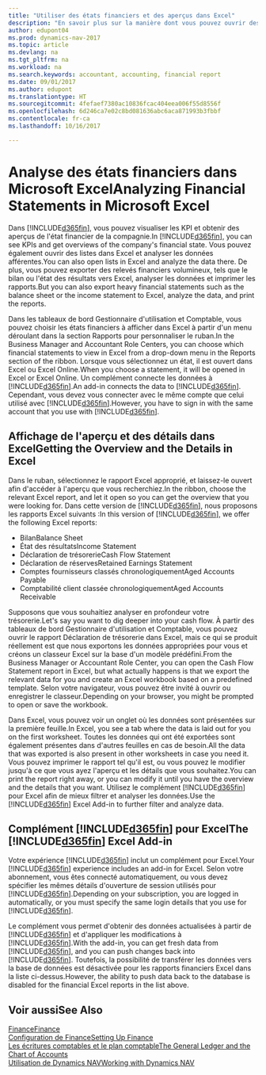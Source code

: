```yaml
---
title: "Utiliser des états financiers et des aperçus dans Excel"
description: "En savoir plus sur la manière dont vous pouvez ouvrir des états financiers dans Microsoft Excel à partir de Dynamics NAV pour une meilleure analyse."
author: edupont04
ms.prod: dynamics-nav-2017
ms.topic: article
ms.devlang: na
ms.tgt_pltfrm: na
ms.workload: na
ms.search.keywords: accountant, accounting, financial report
ms.date: 09/01/2017
ms.author: edupont
ms.translationtype: HT
ms.sourcegitcommit: 4fefaef7380ac10836fcac404eea006f55d8556f
ms.openlocfilehash: 6d246ca7e02c8bd081636abc6aca871993b3fbbf
ms.contentlocale: fr-ca
ms.lasthandoff: 10/16/2017

---
```

# <a name="analyzing-financial-statements-in-microsoft-excel"></a><span data-ttu-id="b6c30-103">Analyse des états financiers dans Microsoft Excel</span><span class="sxs-lookup"><span data-stu-id="b6c30-103">Analyzing Financial Statements in Microsoft Excel</span></span>
<span data-ttu-id="b6c30-104">Dans [!INCLUDE[d365fin](includes/d365fin_md.md)], vous pouvez visualiser les KPI et obtenir des aperçus de l'état financier de la compagnie.</span><span class="sxs-lookup"><span data-stu-id="b6c30-104">In [!INCLUDE[d365fin](includes/d365fin_md.md)], you can see KPIs and get overviews of the company's financial state.</span></span> <span data-ttu-id="b6c30-105">Vous pouvez également ouvrir des listes dans Excel et analyser les données afférentes.</span><span class="sxs-lookup"><span data-stu-id="b6c30-105">You can also open lists in Excel and analyze the data there.</span></span> <span data-ttu-id="b6c30-106">De plus, vous pouvez exporter des relevés financiers volumineux, tels que le bilan ou l'état des résultats vers Excel, analyser les données et imprimer les rapports.</span><span class="sxs-lookup"><span data-stu-id="b6c30-106">But you can also export heavy financial statements such as the balance sheet or the income statement to Excel, analyze the data, and print the reports.</span></span>  

<span data-ttu-id="b6c30-107">Dans les tableaux de bord Gestionnaire d'utilisation et Comptable, vous pouvez choisir les états financiers à afficher dans Excel à partir d'un menu déroulant dans la section Rapports pour personnaliser le ruban.</span><span class="sxs-lookup"><span data-stu-id="b6c30-107">In the Business Manager and Accountant Role Centers, you can choose which financial statements to view in Excel from a drop-down menu in the Reports section of the ribbon.</span></span> <span data-ttu-id="b6c30-108">Lorsque vous sélectionnez un état, il est ouvert dans Excel ou Excel Online.</span><span class="sxs-lookup"><span data-stu-id="b6c30-108">When you choose a statement, it will be opened in Excel or Excel Online.</span></span> <span data-ttu-id="b6c30-109">Un complément connecte les données à [!INCLUDE[d365fin](includes/d365fin_md.md)].</span><span class="sxs-lookup"><span data-stu-id="b6c30-109">An add-in connects the data to [!INCLUDE[d365fin](includes/d365fin_md.md)].</span></span> <span data-ttu-id="b6c30-110">Cependant, vous devez vous connecter avec le même compte que celui utilisé avec [!INCLUDE[d365fin](includes/d365fin_md.md)].</span><span class="sxs-lookup"><span data-stu-id="b6c30-110">However, you have to sign in with the same account that you use with [!INCLUDE[d365fin](includes/d365fin_md.md)].</span></span>  

## <a name="getting-the-overview-and-the-details-in-excel"></a><span data-ttu-id="b6c30-111">Affichage de l'aperçu et des détails dans Excel</span><span class="sxs-lookup"><span data-stu-id="b6c30-111">Getting the Overview and the Details in Excel</span></span>
<span data-ttu-id="b6c30-112">Dans le ruban, sélectionnez le rapport Excel approprié, et laissez-le ouvert afin d'accéder à l'aperçu que vous recherchiez.</span><span class="sxs-lookup"><span data-stu-id="b6c30-112">In the ribbon, choose the relevant Excel report, and let it open so you can get the overview that you were looking for.</span></span> <span data-ttu-id="b6c30-113">Dans cette version de [!INCLUDE[d365fin](includes/d365fin_md.md)], nous proposons les rapports Excel suivants :</span><span class="sxs-lookup"><span data-stu-id="b6c30-113">In this version of [!INCLUDE[d365fin](includes/d365fin_md.md)], we offer the following Excel reports:</span></span>

- <span data-ttu-id="b6c30-114">Bilan</span><span class="sxs-lookup"><span data-stu-id="b6c30-114">Balance Sheet</span></span>  
- <span data-ttu-id="b6c30-115">État des résultats</span><span class="sxs-lookup"><span data-stu-id="b6c30-115">Income Statement</span></span>  
- <span data-ttu-id="b6c30-116">Déclaration de trésorerie</span><span class="sxs-lookup"><span data-stu-id="b6c30-116">Cash Flow Statement</span></span>  
- <span data-ttu-id="b6c30-117">Déclaration de réserves</span><span class="sxs-lookup"><span data-stu-id="b6c30-117">Retained Earnings Statement</span></span>  
- <span data-ttu-id="b6c30-118">Comptes fournisseurs classés chronologiquement</span><span class="sxs-lookup"><span data-stu-id="b6c30-118">Aged Accounts Payable</span></span>  
- <span data-ttu-id="b6c30-119">Comptabilité client classée chronologiquement</span><span class="sxs-lookup"><span data-stu-id="b6c30-119">Aged Accounts Receivable</span></span>  

<span data-ttu-id="b6c30-120">Supposons que vous souhaitiez analyser en profondeur votre trésorerie.</span><span class="sxs-lookup"><span data-stu-id="b6c30-120">Let's say you want to dig deeper into your cash flow.</span></span> <span data-ttu-id="b6c30-121">À partir des tableaux de bord Gestionnaire d'utilisation et Comptable, vous pouvez ouvrir le rapport Déclaration de trésorerie dans Excel, mais ce qui se produit réellement est que nous exportons les données appropriées pour vous et créons un classeur Excel sur la base d'un modèle prédéfini.</span><span class="sxs-lookup"><span data-stu-id="b6c30-121">From the Business Manager or Accountant Role Center, you can open the Cash Flow Statement report in Excel, but what actually happens is that we export the relevant data for you and create an Excel workbook based on a predefined template.</span></span> <span data-ttu-id="b6c30-122">Selon votre navigateur, vous pouvez être invité à ouvrir ou enregistrer le classeur.</span><span class="sxs-lookup"><span data-stu-id="b6c30-122">Depending on your browser, you might be prompted to open or save the workbook.</span></span>  

<span data-ttu-id="b6c30-123">Dans Excel, vous pouvez voir un onglet où les données sont présentées sur la première feuille.</span><span class="sxs-lookup"><span data-stu-id="b6c30-123">In Excel, you see a tab where the data is laid out for you on the first worksheet.</span></span> <span data-ttu-id="b6c30-124">Toutes les données qui ont été exportées sont également présentes dans d'autres feuilles en cas de besoin.</span><span class="sxs-lookup"><span data-stu-id="b6c30-124">All the data that was exported is also present in other worksheets in case you need it.</span></span> <span data-ttu-id="b6c30-125">Vous pouvez imprimer le rapport tel qu'il est, ou vous pouvez le modifier jusqu'à ce que vous ayez l'aperçu et les détails que vous souhaitez.</span><span class="sxs-lookup"><span data-stu-id="b6c30-125">You can print the report right away, or you can modify it until you have the overview and the details that you want.</span></span> <span data-ttu-id="b6c30-126">Utilisez le complément [!INCLUDE[d365fin](includes/d365fin_md.md)] pour Excel afin de mieux filtrer et analyser les données.</span><span class="sxs-lookup"><span data-stu-id="b6c30-126">Use the [!INCLUDE[d365fin](includes/d365fin_md.md)] Excel Add-in to further filter and analyze data.</span></span>  

## <a name="the-included365finincludesd365finmdmd-excel-add-in"></a><span data-ttu-id="b6c30-127">Complément [!INCLUDE[d365fin](includes/d365fin_md.md)] pour Excel</span><span class="sxs-lookup"><span data-stu-id="b6c30-127">The [!INCLUDE[d365fin](includes/d365fin_md.md)] Excel Add-in</span></span>
<span data-ttu-id="b6c30-128">Votre expérience [!INCLUDE[d365fin](includes/d365fin_md.md)] inclut un complément pour Excel.</span><span class="sxs-lookup"><span data-stu-id="b6c30-128">Your [!INCLUDE[d365fin](includes/d365fin_md.md)] experience includes an add-in for Excel.</span></span> <span data-ttu-id="b6c30-129">Selon votre abonnement, vous êtes connecté automatiquement, ou vous devez spécifier les mêmes détails d'ouverture de session utilisés pour [!INCLUDE[d365fin](includes/d365fin_md.md)].</span><span class="sxs-lookup"><span data-stu-id="b6c30-129">Depending on your subscription, you are logged in automatically, or you must specify the same login details that you use for [!INCLUDE[d365fin](includes/d365fin_md.md)].</span></span>  

<span data-ttu-id="b6c30-130">Le complément vous permet d'obtenir des données actualisées à partir de [!INCLUDE[d365fin](includes/d365fin_md.md)] et d'appliquer les modifications à [!INCLUDE[d365fin](includes/d365fin_md.md)].</span><span class="sxs-lookup"><span data-stu-id="b6c30-130">With the add-in, you can get fresh data from [!INCLUDE[d365fin](includes/d365fin_md.md)], and you can push changes back into [!INCLUDE[d365fin](includes/d365fin_md.md)].</span></span> <span data-ttu-id="b6c30-131">Toutefois, la possibilité de transférer les données vers la base de données est désactivée pour les rapports financiers Excel dans la liste ci-dessus.</span><span class="sxs-lookup"><span data-stu-id="b6c30-131">However, the ability to push data back to the database is disabled for the financial Excel reports in the list above.</span></span>  

## <a name="see-also"></a><span data-ttu-id="b6c30-132">Voir aussi</span><span class="sxs-lookup"><span data-stu-id="b6c30-132">See Also</span></span>
[<span data-ttu-id="b6c30-133">Finance</span><span class="sxs-lookup"><span data-stu-id="b6c30-133">Finance</span></span>](finance.md)  
[<span data-ttu-id="b6c30-134">Configuration de Finance</span><span class="sxs-lookup"><span data-stu-id="b6c30-134">Setting Up Finance</span></span>](finance-setup-finance.md)  
[<span data-ttu-id="b6c30-135">Les écritures comptables et le plan comptable</span><span class="sxs-lookup"><span data-stu-id="b6c30-135">The General Ledger and the Chart of Accounts</span></span>](finance-general-ledger.md)  
[<span data-ttu-id="b6c30-136">Utilisation de Dynamics NAV</span><span class="sxs-lookup"><span data-stu-id="b6c30-136">Working with Dynamics NAV</span></span>](ui-work-product.md)  

